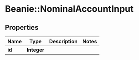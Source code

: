 # Beanie::NominalAccountInput

## Properties
Name | Type | Description | Notes
------------ | ------------- | ------------- | -------------
**id** | **Integer** |  | 


